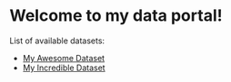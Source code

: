 # Welcome to my data portal!

List of available datasets:

- [My Awesome Dataset](/my-awesome-dataset)
- [My Incredible Dataset](/my-incredible-dataset)

